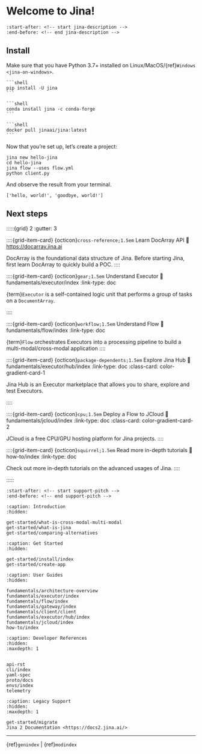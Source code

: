 # Welcome to Jina!

```{include} ../README.md
:start-after: <!-- start jina-description -->
:end-before: <!-- end jina-description -->
```

## Install

Make sure that you have Python 3.7+ installed on Linux/MacOS/{ref}`Windows <jina-on-windows>`.

````{tab} via PyPI
```shell
pip install -U jina
```
````
````{tab} via Conda
```shell
conda install jina -c conda-forge
```
````
````{tab} via Docker
```shell
docker pull jinaai/jina:latest
```
````

Now that you’re set up, let’s create a project:

```shell
jina new hello-jina
cd hello-jina
jina flow --uses flow.yml
python client.py
```

And observe the result from your terminal.

```shell
['hello, world!', 'goodbye, world!']
```


## Next steps

:::::{grid} 2
:gutter: 3


::::{grid-item-card} {octicon}`cross-reference;1.5em` Learn DocArray API
:link: https://docarray.jina.ai

DocArray is the foundational data structure of Jina. Before starting Jina, first learn DocArray to quickly build a POC. 
::::

::::{grid-item-card} {octicon}`gear;1.5em` Understand Executor
:link: fundamentals/executor/index
:link-type: doc

{term}`Executor` is a self-contained logic unit that performs a group of tasks on a `DocumentArray`.

::::

::::{grid-item-card} {octicon}`workflow;1.5em` Understand Flow
:link: fundamentals/flow/index
:link-type: doc


{term}`Flow` orchestrates Executors into a processing pipeline to build a multi-modal/cross-modal application
::::

::::{grid-item-card} {octicon}`package-dependents;1.5em` Explore Jina Hub
:link: fundamentals/executor/hub/index
:link-type: doc
:class-card: color-gradient-card-1


Jina Hub is an Executor marketplace that allows you to share, explore and test Executors.

::::


::::{grid-item-card} {octicon}`cpu;1.5em` Deploy a Flow to JCloud
:link: fundamentals/jcloud/index
:link-type: doc
:class-card: color-gradient-card-2

JCloud is a free CPU/GPU hosting platform for Jina projects.
::::




::::{grid-item-card} {octicon}`squirrel;1.5em` Read more in-depth tutorials
:link: how-to/index
:link-type: doc

Check out more in-depth tutorials on the advanced usages of Jina.
::::


:::::

```{include} ../README.md
:start-after: <!-- start support-pitch -->
:end-before: <!-- end support-pitch -->
```

```{toctree}
:caption: Introduction
:hidden:

get-started/what-is-cross-modal-multi-modal
get-started/what-is-jina
get-started/comparing-alternatives
```

```{toctree}
:caption: Get Started
:hidden:

get-started/install/index
get-started/create-app
```

```{toctree}
:caption: User Guides
:hidden:

fundamentals/architecture-overview
fundamentals/executor/index
fundamentals/flow/index
fundamentals/gateway/index
fundamentals/client/client
fundamentals/executor/hub/index
fundamentals/jcloud/index
how-to/index
```



```{toctree}
:caption: Developer References
:hidden:
:maxdepth: 1


api-rst
cli/index
yaml-spec
proto/docs
envs/index
telemetry
```

```{toctree}
:caption: Legacy Support
:hidden:
:maxdepth: 1

get-started/migrate
Jina 2 Documentation <https://docs2.jina.ai/>
```


---
{ref}`genindex` | {ref}`modindex`

